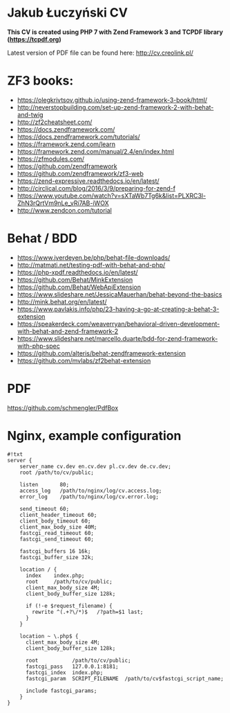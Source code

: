# Jakub Łuczyński CV #

**This CV is created using PHP 7 with Zend Framework 3 and TCPDF library (https://tcpdf.org)**

Latest version of PDF file can be found here: http://cv.creolink.pl/


# ZF3 books: #
* https://olegkrivtsov.github.io/using-zend-framework-3-book/html/
* http://neverstopbuilding.com/set-up-zend-framework-2-with-behat-and-twig
* http://zf2cheatsheet.com/
* https://docs.zendframework.com/
* https://docs.zendframework.com/tutorials/
* https://framework.zend.com/learn
* https://framework.zend.com/manual/2.4/en/index.html
* https://zfmodules.com/
* https://github.com/zendframework
* https://github.com/zendframework/zf3-web
* https://zend-expressive.readthedocs.io/en/latest/
* http://circlical.com/blog/2016/3/9/preparing-for-zend-f
* https://www.youtube.com/watch?v=sXTaWb7Tg6k&list=PLXRC3l-ZhN3rQrtVm9nLe_vRi7AB-iWOX
* http://www.zendcon.com/tutorial


# Behat / BDD #
* https://www.jverdeyen.be/php/behat-file-downloads/
* http://matmati.net/testing-pdf-with-behat-and-php/
* https://php-xpdf.readthedocs.io/en/latest/
* https://github.com/Behat/MinkExtension
* https://github.com/Behat/WebApiExtension
* https://www.slideshare.net/JessicaMauerhan/behat-beyond-the-basics
* http://mink.behat.org/en/latest/
* https://www.pavlakis.info/php/23-having-a-go-at-creating-a-behat-3-extension
* https://speakerdeck.com/weaverryan/behavioral-driven-development-with-behat-and-zend-framework-2
* https://www.slideshare.net/marcello.duarte/bdd-for-zend-framework-with-php-spec
* https://github.com/alteris/behat-zendframework-extension
* https://github.com/mvlabs/zf2behat-extension


# PDF #
https://github.com/schmengler/PdfBox


# Nginx, example configuration #

```
#!txt
server {
    server_name cv.dev en.cv.dev pl.cv.dev de.cv.dev;
    root /path/to/cv/public;

    listen       80;
    access_log   /path/to/nginx/log/cv.access.log;
    error_log    /path/to/nginx/log/cv.error.log;

    send_timeout 60;
    client_header_timeout 60;
    client_body_timeout 60;
    client_max_body_size 40M;
    fastcgi_read_timeout 60;
    fastcgi_send_timeout 60;

    fastcgi_buffers 16 16k;
    fastcgi_buffer_size 32k;

    location / {
      index    index.php;
      root     /path/to/cv/public;
      client_max_body_size 4M;
      client_body_buffer_size 128k;

      if (!-e $request_filename) {
        rewrite ^(.+?\/*)$   /?path=$1 last;
      }
    }

    location ~ \.php$ {
      client_max_body_size 4M;
      client_body_buffer_size 128k;

      root           /path/to/cv/public;
      fastcgi_pass   127.0.0.1:8181;
      fastcgi_index  index.php;
      fastcgi_param  SCRIPT_FILENAME  /path/to/cv$fastcgi_script_name;

      include fastcgi_params;
    }
}

```
